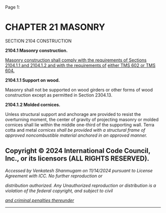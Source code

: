 Page 1:

# CHAPTER 21 MASONRY

 SECTION 2104
 CONSTRUCTION


**2104.1 Masonry construction.**

[Masonry construction shall comply with the requirements of Sections 2104.1.1 and 2104.1.2 and with the requirements of](http://codes.iccsafe.org/#VACC2021P1_Ch21_Sec2104.1.1)
[either TMS 602 or TMS 604.](http://codes.iccsafe.org/#VACC2021P1_Ch35_PromTMS_RefStd602_2016)

**2104.1.1 Support on wood.**

Masonry shall not be supported on wood girders or other forms of wood construction except as permitted in Section
2304.13.

**2104.1.2 Molded cornices.**

Unless structural support and anchorage are provided to resist the overturning moment, the center of gravity of
projecting masonry or molded cornices shall lie within the middle one-third of the supporting wall. Terra cotta and metal
_cornices shall be provided with a structural frame of approved noncombustible material anchored in an approved manner._

## Copyright © 2024 International Code Council, Inc., or its licensors (ALL RIGHTS RESERVED).

_Accessed by Venkatesh Shanmugam on 11/14/2024 pursuant to License Agreement with ICC. No further reproduction or_

_distribution authorized. Any Unauthorized reproduction or distribution is a violation of the federal copyright, and subject to civil_

_[and criminal penalties thereunder](http://codes.iccsafe.org/content/VACC2021P1/chapter-21-masonry#VACC2021P1_Ch21_Sec2104)_


-----




